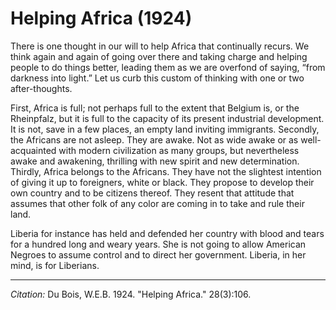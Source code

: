 
# Helping Africa (1924)

There is one thought in our will to help Africa that continually recurs. We think again and again of going over there and taking charge and helping people to do things better, leading them as we are overfond of saying, “from darkness into light.” Let us curb this custom of thinking with one or two after-thoughts.

First, Africa is full; not perhaps full to the extent that Belgium is, or the Rheinpfalz, but it is full to the capacity of its present industrial development. It is not, save in a few places, an empty land inviting immigrants. Secondly, the Africans are not asleep. They are awake. Not as wide awake or as well-acquainted with modern civilization as many groups, but nevertheless awake and awakening, thrilling with new spirit and new determination. Thirdly, Africa belongs to the Africans. They have not the slightest intention of giving it up to foreigners, white or black. They propose to develop their own country and to be citizens thereof. They resent that attitude that assumes that other folk of any color are coming in to take and rule their land.

Liberia for instance has held and defended her country with blood and tears for a hundred long and weary years. She is not going to allow American Negroes to assume control and to direct her government. Liberia, in her mind, is for Liberians.


_________________
*Citation:* Du Bois, W.E.B. 1924. "Helping Africa." 28(3):106.
